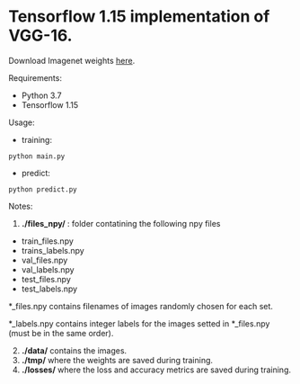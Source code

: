 # Tensorflow 1.15 implementation of VGG-16.

Download Imagenet weights [here](https://drive.google.com/drive/folders/1kP66oCFU8XTsT2XhBPSZM0txEv6WmIzQ?usp=sharing).

Requirements:
- Python 3.7 
- Tensorflow 1.15

Usage:

- training:
```
python main.py
```

- predict:
```
python predict.py
```


Notes:

1) **./files_npy/** : folder contatining the following npy files

- train_files.npy
- trains_labels.npy
- val_files.npy
- val_labels.npy
- test_files.npy
- test_labels.npy

*_files.npy contains filenames of images randomly chosen for each set.

*_labels.npy contains integer labels for the images setted in *_files.npy (must be in the same order).


2) **./data/** contains the images.
3) **./tmp/** where the weights are saved during training.
4) **./losses/** where the loss and accuracy metrics are saved during training.
